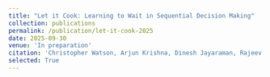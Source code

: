 ```yaml
---
title: "Let it Cook: Learning to Wait in Sequential Decision Making"
collection: publications
permalink: /publication/let-it-cook-2025
date: 2025-09-30
venue: 'In preparation'
citation: 'Christopher Watson, Arjun Krishna, Dinesh Jayaraman, Rajeev Alur. "Let it Cook: Learning to Wait in Sequential Decision Making." <i>In preparation</i>, 2025.'
selected: True
---
```

